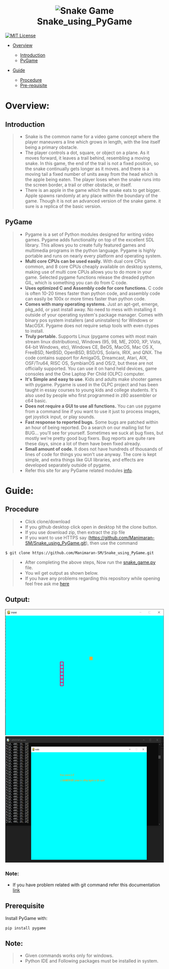 <h1 align="center">
  <img src="https://im.indiatimes.in/media/content/2018/Aug/snake_game_1533210447.jpg" alt="Snake Game"><br>
  Snake_using_PyGame
</h1>

[![MIT License](https://img.shields.io/badge/license-MIT-blue.svg?style=flat)](https://github.com/Manimaran-SM/Snake_using_PyGame/blob/master/LICENSE)

* [Overview](#Overview)
   * [Introduction](#Introduction)
   * [PyGame](#PyGame)

   
* [Guide](#Guide)
  * [Procedure](#Procedure)
  * [Pre-requisite](#Prerequisite)


# Overview:
## Introduction
>* Snake is the common name for a video game concept where the player maneuvers a line which grows in length, with the line itself being a primary obstacle. 
>* The player controls a dot, square, or object on a plane. As it moves forward, it leaves a trail behind, resembling a moving snake. In this game, the end of the trail is not a fixed position, so the snake continually gets longer as it moves. and there is a moving tail a fixed number of units away from the head which is the apple being eaten. The player loses when the snake runs into the screen border, a trail or other obstacle, or itself.
>* There is an apple in the game which the snake eats to get bigger. Apple spawns randomly at any place within the boundary of the game. Though it is not an advanced version of the snake game. it sure is a replica of the basic version.

## PyGame
>* Pygame is a set of Python modules designed for writing video games. Pygame adds functionality on top of the excellent SDL library. This allows you to create fully featured games and multimedia programs in the python language.
Pygame is highly portable and runs on nearly every platform and operating system.
>* <b>Multi core CPUs can be used easily.</b> With dual core CPUs common, and 8 core CPUs cheaply available on desktop systems, making use of multi core CPUs allows you to do more in your game. Selected pygame functions release the dreaded python GIL, which is something you can do from C code.
>* <b>Uses optimized C and Assembly code for core functions.</b> C code is often 10-20 times faster than python code, and assembly code can easily be 100x or more times faster than python code.
>* <b>Comes with many operating systems.</b> Just an apt-get, emerge, pkg_add, or yast install away. No need to mess with installing it outside of your operating system's package manager. Comes with binary pos system installers (and uninstallers) for Windows or MacOSX. Pygame does not require setup tools with even ctypes to install.
>* <b>Truly portable.</b> Supports Linux (pygame comes with most main stream linux distributions), Windows (95, 98, ME, 2000, XP, Vista, 64-bit Windows, etc), Windows CE, BeOS, MacOS, Mac OS X, FreeBSD, NetBSD, OpenBSD, BSD/OS, Solaris, IRIX, and QNX. The code contains support for AmigaOS, Dreamcast, Atari, AIX, OSF/Tru64, RISC OS, SymbianOS and OS/2, but these are not officially supported. You can use it on hand held devices, game consoles and the One Laptop Per Child (OLPC) computer.
>* <b>It's Simple and easy to use</b>. Kids and adults make shooter games with pygame. Pygame is used in the OLPC project and has been taught in essay courses to young kids and college students. It's also used by people who first programmed in z80 assembler or c64 basic.
>* <b>Does not require a GUI to use all functions.</b> You can use pygame from a command line if you want to use it just to process images, get joystick input, or play sounds.
>* <b>Fast response to reported bugs.</b> Some bugs are patched within an hour of being reported. Do a search on our mailing list for BUG... you'll see for yourself. Sometimes we suck at bug fixes, but mostly we're pretty good bug fixers. Bug reports are quite rare these days, since a lot of them have been fixed already.
>* <b>Small amount of code.</b> It does not have hundreds of thousands of lines of code for things you won't use anyway. The core is kept simple, and extra things like GUI libraries, and effects are developed separately outside of pygame.
>* Refer this site for any PyGame related modules [info](https://devdocs.io/pygame/).

# Guide:
## Procedure
>* Click clone/download
>* If you github desktop click open in desktop hit the clone button. 
>* If you use download zip, then extract the zip file  
>* If you want to use HTTPS say (https://github.com/Manimaran-SM/Snake_using_PyGame.git), then use the command
``` 
$ git clone https://github.com/Manimaran-SM/Snake_using_PyGame.git
```
>* After completing the above steps, Now run the [snake_game.py](https://github.com/Manimaran-SM/Snake_using_PyGame/blob/master/snake_game.py) file. 
>* You wil get output as shown below.
>* If you have any problems regarding this repository while opening feel free ask me [here](https://github.com/Manimaran-SM/Snake_using_PyGame/issues/new)

## Output:
<p align="center">
  <img src="https://github.com/Manimaran-SM/Snake_using_PyGame/blob/master/output1.png" height="400" width="800" alt="Output">
  <br>
  <img src="https://github.com/Manimaran-SM/Snake_using_PyGame/blob/master/output.png" height="400" width="800" alt="Output">
</p>

### Note:
* If you have problem related with git command refer this documentation [link](https://git-scm.com/book/en/v2/Git-Basics-Getting-a-Git-Repository)

## Prerequisite
Install PyGame with:

```
pip install pygame
```
## Note:
>* Given commands works only for windows.
>* Python IDE and Following packages must be installed in system.
    
